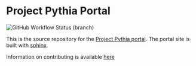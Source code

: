 # Project Pythia Portal

![GitHub Workflow Status (branch)](https://img.shields.io/github/actions/workflow/status/NCAR/pythia-portal/deploy-site/main?logo=github&style=for-the-badge)

This is the source repository for the [Project Pythia portal](https://projectpythia.org).
The portal site is built with [sphinx](https://www.sphinx-doc.org/).

Information on contributing is available [here](CONTRIBUTING.md)
